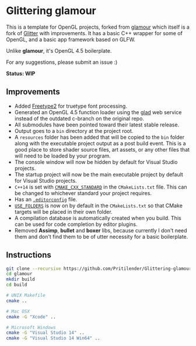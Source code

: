 # Glittering glamour

This is a template for OpenGL projects, forked from [glamour](https://github.com/matthewjberger/glamour) which itself is a fork of [Glitter](https://github.com/polytonic/Glitter) with improvements.
It has a basic C++ wrapper for some of OpenGL, and a basic app framework based on GLFW.

Unlike **glamour**, it's OpenGL 4.5 boilerplate.

For any suggestions, please submit an issue :)

**Status: WIP**

## Improvements

* Added [Freetype2](https://www.freetype.org/) for truetype font processing.
* Generated an OpenGL 4.5 function loader using the [glad](http://glad.dav1d.de/) web service instead of the outdated c-branch on the original repo.
* All submodules have been pointed toward their latest stable release.
* Output goes to a `bin` directory at the project root.
* A `resources` folder has been added that will be copied to the `bin` folder along with the executable project output as a post build event. This is a good place to store shader source files, art assets, or any other files that will need to be loaded by your program.
* The console window will now be hidden by default for Visual Studio projects.
* The startup project will now be the main executable project by default for Visual Studio projects.
* `C++14` is set with [`CMAKE_CXX_STANDARD`](https://cmake.org/cmake/help/v3.1/variable/CMAKE_CXX_STANDARD.html) in the `CMakeLists.txt` file. This can be changed to whichever standard your project requires.
* Has an [`.editorconfig`](http://editorconfig.org/) file.
* [`USE_FOLDERS`](https://cmake.org/cmake/help/v3.0/prop_gbl/USE_FOLDERS.html) is now on by default in the `CMakeLists.txt` so that CMake targets will be placed in their own folder.
* A compilation database is automatically created when you build. This can be used for code
  completion by editor plugins.
* Removed **Assimp**, **bullet** and **boxer** libs, because currently I don't need them and don't find them to be of utter necessity for a basic boilerplate.

## Instructions

```bash
git clone --recursive https://github.com/Pritilender/Glittering-glamour
cd glamour
mkdir build
cd build

# UNIX Makefile
cmake ..

# Mac OSX
cmake -G "Xcode" ..

# Microsoft Windows
cmake -G "Visual Studio 14" ..
cmake -G "Visual Studio 14 Win64" ..
```

